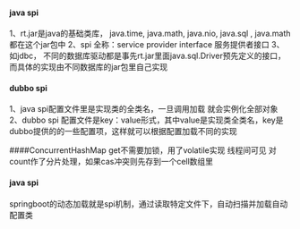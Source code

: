 #### java spi
1、rt.jar是java的基础类库， java.time, java.math, java.nio, java.sql , java.math 都在这个jar包中
2、spi 全称：service provider interface 服务提供者接口
3、如jdbc， 不同的数据库驱动都是事先rt.jar里面java.sql.Driver预先定义的接口，而具体的实现由不同数据库的jar包里自己实现


#### dubbo spi
1、java spi配置文件里是实现类的全类名，一旦调用加载 就会实例化全部对象
2、dubbo spi 配置文件是key：value形式，其中value是实现类全类名，key是dubbo提供的的一些配置项，这样就可以根据配置加载不同的实现


####ConcurrentHashMap
get不需要加锁，用了volatile实现 线程间可见
对count作了分片处理，如果cas冲突则先存到一个cell数组里


#### java spi
springboot的动态加载就是spi机制，通过读取特定文件下，自动扫描并加载自动配置类
